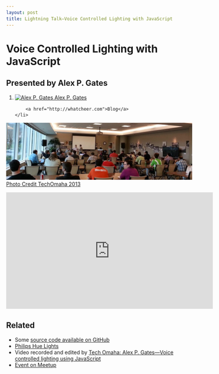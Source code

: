 ```yaml
---
layout: post
title: Lightning Talk—Voice Controlled Lighting with JavaScript
---
```


# Voice Controlled Lighting with JavaScript

## Presented by Alex P. Gates

<ol class="presenters">
	<li class="alexpgates">
		<a href="https://github.com/alexpgates/">
			<img src="https://secure.gravatar.com/avatar/b5a8049befdfe8aaebf5a6cece4e9126?d=https://a248.e.akamai.net/assets.github.com%2Fimages%2Fgravatars%2Fgravatar-user-420.png" alt="Alex P. Gates">
			<span class="name">Alex P. Gates</span>
		</a>
		<a href="https://github.com/alexpgates/"><i class="foundicon-github"></i></a>
		<a href="https://twitter.com/alexpgates/"><i class="foundicon-twitter"></i></a>

		<a href="http://whatcheer.com">Blog</a>
	</li>
</ol>

![NebraskaJS at Blue Cross Blue Shield](/img/talks/grunt.jpg)
[Photo Credit TechOmaha 2013](https://twitter.com/techomaha/status/331916121324261377)

<div class="fluid-width-video-wrapper"><iframe width="560" height="315" src="http://www.youtube.com/embed/wsFSLDluypk" frameborder="0" allowfullscreen></iframe></div>

## Related

* Some [source code available on GitHub](https://github.com/alexpgates/phpHue)
* [Philips Hue Lights](http://www.meethue.com/)
* Video recorded and edited by [Tech Omaha: Alex P. Gates—Voice controlled lighting using JavaScript](http://techomaha.com/2013/05/alex-p-gates-voice-controlled-lighting-using-javascript/)
* [Event on Meetup](http://www.meetup.com/nebraskajs/events/97824442/)